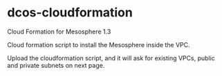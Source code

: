 # dcos-cloudformation
Cloud Formation for Mesosphere 1.3

Cloud formation script to install the Mesosphere inside the VPC.

Upload the cloudformation script, and it will ask for existing VPCs, public and private subnets on next page.
